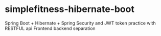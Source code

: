 # simplefitness-hibernate-boot
Spring Boot + Hibernate + Spring Security and JWT token practice with RESTFUL api Frontend backend separation
